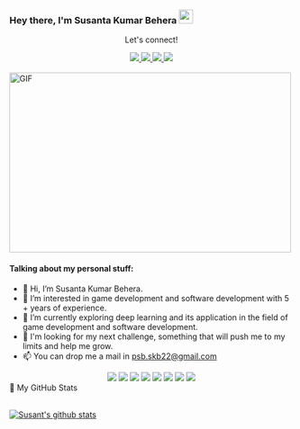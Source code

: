 ### Hey there, I'm Susanta Kumar Behera <img src="https://media.giphy.com/media/hvRJCLFzcasrR4ia7z/giphy.gif" height="25px" width="25px">

<div align="center">
<p align="center">Let's connect!</p>

<a href="https://www.linkedin.com/in/psbskb22/">
    <img src="https://img.shields.io/badge/linkedin-%230077B5.svg?&style=for-the-badge&logo=linkedin&logoColor=white" />
</a>

<a href="https://medium.com/@psb.skb22">
    <img src="https://img.shields.io/badge/Medium-12100E?style=for-the-badge&logo=medium&logoColor=white" />
</a>

<a href="https://github.com/psbskb22">
    <img src="https://img.shields.io/badge/Twitter-12100E?style=for-the-badge&logo=x&logoColor=white" />
</a>

<a href="https://stackoverflow.com/users/16699977/susanta-kumar-behera">
    <img src="https://img.shields.io/badge/Stack_Overflow-FE7A16?style=for-the-badge&logo=stack-overflow&logoColor=white" />
</a>

</div>

<br>

<img alt="GIF" src="code.gif" width="500" height="320" />

#### Talking about my personal stuff:

- 👋 Hi, I’m Susanta Kumar Behera.
- 👀 I’m interested in game development and software development with 5 + years of experience.
- 🌱 I’m currently exploring deep learning and its application in the field of game development and software development.
- 💞️ I'm looking for my next challenge, something that will push me to my limits and help me grow.
- 📫 You can drop me a mail in psb.skb22@gmail.com
  
<div align="center">
<img src="https://img.shields.io/badge/Flutter-02569B?style=for-the-badge&logo=flutter&logoColor=white" />
<img src="https://img.shields.io/badge/Figma-EA4C1D?style=for-the-badge&logo=Figma&logoColor=white" />
    <img src="https://img.shields.io/badge/Kotlin-EA4C1D?style=for-the-badge&logo=Kotlin&logoColor=white" />
<img src="https://img.shields.io/badge/Unity-1E1E1E?style=for-the-badge&logo=Unity&logoColor=white" />
<img src="https://img.shields.io/badge/Dart-0175C2?style=for-the-badge&logo=dart&logoColor=white" />
<img src="https://img.shields.io/badge/Python-FFD43B?style=for-the-badge&logo=python&logoColor=darkgreen" />
<img src="https://img.shields.io/badge/firebase-ffca28?style=for-the-badge&logo=firebase&logoColor=black" />
<img src="https://img.shields.io/badge/Git-F05032?style=for-the-badge&logo=git&logoColor=white" />
    
</div>

<summary>📝 My GitHub Stats</summary>
<br>

[![Susant's github stats](https://github-readme-stats.vercel.app/api?username=psbskb22&theme=gotham)](https://github.com/psbskb22/github-readme-stats)


<!---
psbskb22/psbskb22 is a ✨ special ✨ repository because its `README.md` (this file) appears on your GitHub profile.
You can click the Preview link to take a look at your changes.
--->

